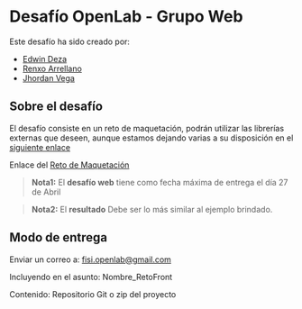 # Desafío OpenLab - Grupo Web
Este desafío ha sido creado por: 
- [Edwin Deza](https://github.com/Edwindeza)
- [Renxo Arrellano]()
- [Jhordan Vega](https://github.com/JhordanVega)


## Sobre el desafío

El desafío consiste en un reto de maquetación, podrán utilizar las librerías externas que deseen, aunque estamos dejando varias a su disposición en el [siguiente enlace](https://drive.google.com/drive/folders/1jFzbt5yQXT9uL7jtjflMpayxMtaZHoHs?usp=sharing)

Enlace del [Reto de Maquetación](https://desafio-openlab-frontend.mybluemix.net/)



> **Nota1:** El **desafío web** tiene como fecha máxima de entrega el día 27 de Abril

> **Nota2:** El **resultado** Debe ser lo más similar al ejemplo brindado.

## Modo de entrega

Enviar un correo a: fisi.openlab@gmail.com

Incluyendo en el asunto: Nombre_RetoFront

Contenido: Repositorio Git o zip del proyecto